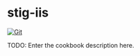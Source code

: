 # stig-iis

[![Git](https://app.soluble.cloud/api/v1/public/badges/8b0ec2e4-7622-4aea-9a23-710f6bae503c.svg?orgId=181077132735)](https://app.soluble.cloud/repos/details/github.com/galenemery/stig-iis?orgId=181077132735)  

TODO: Enter the cookbook description here.

